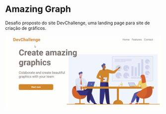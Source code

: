 # Amazing Graph
 Desafio proposto do site DevChallenge, uma landing page para site de criação de gráficos.
 
 ![Imagem](https://github.com/luizlopes12/AmazingGraph/blob/main/gif.gif) 
